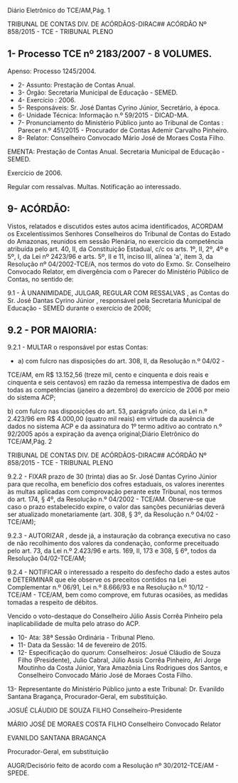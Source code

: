 Diário Eletrônico do TCE/AM,Pág. 1

TRIBUNAL DE CONTAS DIV. DE ACÓRDÃOS-DIRAC## ACÓRDÃO Nº 858/2015 - TCE - TRIBUNAL PLENO

## 1- Processo TCE nº 2183/2007 - 8 VOLUMES.

Apenso: Processo 1245/2004.

- 2- Assunto: Prestação de Contas Anual.
- 3- Órgão: Secretaria Municipal de Educação - SEMED.
- 4- Exercício : 2006.
- 5- Responsáveis: Sr. José Dantas Cyrino Júnior, Secretário, à época.
- 6- Unidade Técnica: Informação n.º 59/2015 - DICAD-MA.
- 7-  Pronunciamento  do  Ministério Público  junto  ao Tribunal  de  Contas :  Parecer  n.º 451/2015 - Procurador de Contas Ademir Carvalho Pinheiro.
- 8- Relator: Conselheiro Convocado Mário José de Moraes Costa Filho.

EMENTA: Prestação de Contas Anual. Secretaria  Municipal  de  Educação  -  SEMED.

Exercício de 2006.

Regular  com  ressalvas.  Multas.  Notificação  ao interessado.

## 9- ACÓRDÃO:

Vistos, relatados e discutidos estes autos acima identificados,  ACORDAM os Excelentíssimos  Senhores  Conselheiros do Tribunal de Contas do Estado do Amazonas, reunidos em sessão Plenária, no exercício da competência atribuída pelo  art. 40, II, da Constituição Estadual, c/c os arts. 1º, II, 2º, 4º e 5º, I, da Lei nº 2423/96 e arts. 5º, II e 11, inciso III, alínea 'a', item 3, da Resolução nº 04/2002-TCE/A, nos termos do voto do Exmo. Sr. Conselheiro Convocado Relator, em divergência com o Parecer do Ministério Público de Contas, no sentido de:

9.1  -  À  UNANIMIDADE,  JULGAR,  REGULAR  COM  RESSALVAS , as Contas  do  Sr. José  Dantas  Cyrino  Júnior ,  responsável  pela  Secretaria  Municipal  de Educação - SEMED durante o exercício de 2006;

## 9.2 - POR MAIORIA:

9.2.1 -  MULTAR o responsável por estas Contas:

- a) com fulcro nas disposições do art. 308, II, da Resolução n.º 04/02 -

TCE/AM, em R$ 13.152,56 (treze mil, cento e cinquenta  e dois reais e cinquenta  e seis centavos) em razão da remessa intempestiva de dados em todas as competências (janeiro a dezembro) do exercício de 2006 por meio do sistema ACP;

b) com  fulcro  nas  disposições  do  art.  53,  parágrafo  único,  da  Lei  n.º 2.423/96 em R$ 4.000,00 (quatro mil reais) em virtude da ausência de dados no sistema ACP e  da  assinatura  do  1º  termo  aditivo  ao  contrato  n.º  92/2005  após  a  expiração  da avença original;Diário Eletrônico do TCE/AM,Pág. 2

TRIBUNAL DE CONTAS DIV. DE ACÓRDÃOS-DIRAC## ACÓRDÃO Nº 858/2015 - TCE - TRIBUNAL PLENO

9.2.2  -  FIXAR prazo  de  30  (trinta)  dias  ao  Sr.  José  Dantas  Cyrino  Júnior para  que  recolha,  em  benefício  dos  cofres  estaduais,  os  valores  inerentes  às  multas aplicadas  com  comprovação  perante  este  Tribunal,  nos  termos  do  art.  174,  §  4º,  da Resolução n.º 04/2002 - TCE/AM. Observe-se que caso o prazo estabelecido expire, o valor das sanções pecuniárias deverá ser atualizado monetariamente (art. 308, §  3º,  da Resolução n.º 04/02 - TCE/AM);

9.2.3 - AUTORIZAR , desde já, a instauração da cobrança executiva no caso de não recolhimento dos valores da condenação, conforme preceituado pelo art. 73, da Lei n.º 2.423/96 e arts. 169, II, 173 e 308, § 6º, todos da Resolução 04/02-TCE/AM;

9.2.4 - NOTIFICAR o interessado a respeito do desfecho dado a estes autos e DETERMINAR que ele observe os preceitos contidos na Lei Complementar n.º 06/91, Lei n.º  8.666/93 e na Resolução n.º 10/12  - TCE/AM - TCE/AM,  bem como comprove, em futuras ocasiões, as medidas tomadas a respeito de débitos.

Vencido o voto-destaque do Conselheiro Júlio Assis Corrêa Pinheiro pela inaplicabilidade de multa pelo atraso do ACP.

- 10- Ata: 38ª Sessão Ordinária - Tribunal Pleno.
- 11- Data da Sessão: 14 de fevereiro de 2015.
- 12- Especificação do quorum: Conselheiros: Josué Cláudio de Souza Filho (Presidente), Julio  Cabral,  Júlio  Assis  Corrêa  Pinheiro,  Ari  Jorge  Moutinho  da  Costa  Júnior,  Yara Amazônia Lins Rodrigues dos Santos, e Conselheiro Convocado  Mário José de  Moraes Costa Filho.

13- Representante do Ministério Público junto a este Tribunal: Dr. Evanildo Santana Bragança, Procurador-Geral, em substituição.

JOSUÉ CLÁUDIO DE SOUZA FILHO Conselheiro-Presidente

MÁRIO JOSÉ DE MORAES COSTA FILHO Conselheiro Convocado Relator

EVANILDO SANTANA BRAGANÇA

Procurador-Geral, em substituição

AUGR/Decisório feito de acordo com a Resolução nº 30/2012-TCE/AM - SPEDE.